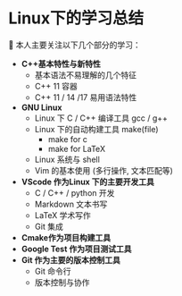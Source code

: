 # Linux下的学习总结

🤣 本人主要关注以下几个部分的学习：

* **C++基本特性与新特性**
  * 基本语法不易理解的几个特征
  * C++ 11 容器
  * C++ 11 / 14 /17 易用语法特性
* **GNU Linux**  
  * Linux 下 C / C++ 编译工具 gcc / g++
  * Linux 下的自动构建工具 make(file)
    * make for c
    * make for LaTeX
  * Linux 系统与 shell
  * Vim 的基本使用 (多行操作, 文本匹配等)
* **VScode 作为Linux 下的主要开发工具**
  * C / C++ / python 开发
  * Markdown 文本书写
  * LaTeX 学术写作
  * Git 集成
* **Cmake作为项目构建工具**
* **Google Test 作为项目测试工具**
* **Git 作为主要的版本控制工具**
  * Git 命令行
  * 版本控制与协作